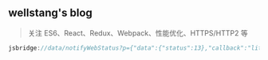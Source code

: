 ## wellstang's blog


> 关注 ES6、React、Redux、Webpack、性能优化、HTTPS/HTTP2 等


``` javascript
jsbridge://data/notifyWebStatus?p={"data":{"status":13},"callback":"liteJsBridgE_88888"}
```
